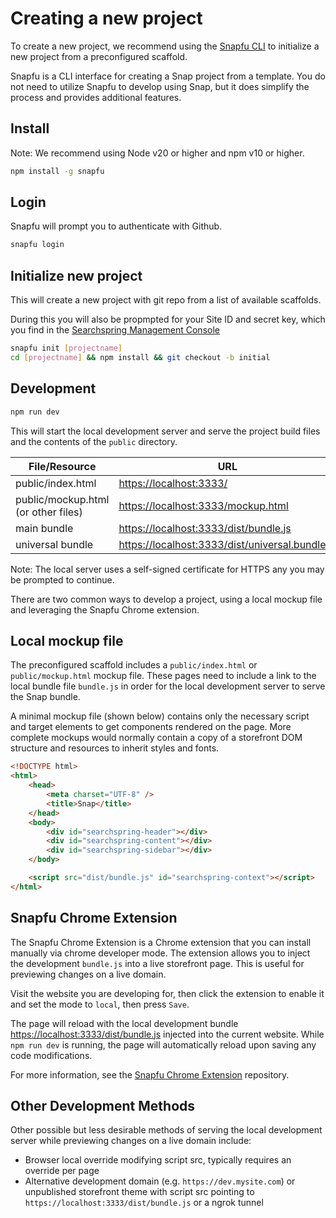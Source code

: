 # Creating a new project


To create a new project, we recommend using the [Snapfu CLI](https://www.npmjs.com/package/snapfu) to initialize a new project from a preconfigured scaffold. 

Snapfu is a CLI interface for creating a Snap project from a template. You do not need to utilize Snapfu to develop using Snap, but it does simplify the process and provides additional features. 

<!-- TODO: Add Snapfu docs, mention and link here -->

## Install

Note: We recommend using Node v20 or higher and npm v10 or higher.

```sh
npm install -g snapfu
```


## Login

Snapfu will prompt you to authenticate with Github.

```sh
snapfu login
```

## Initialize new project

This will create a new project with git repo from a list of available scaffolds. 

During this you will also be propmpted for your Site ID and secret key, which you find in the [Searchspring Management Console](https://manage.searchspring.net)

```sh
snapfu init [projectname]
cd [projectname] && npm install && git checkout -b initial
```


## Development

```sh
npm run dev
```

This will start the local development server and serve the project build files and the contents of the `public` directory.

| File/Resource                | URL                                                      |
|------------------------------|----------------------------------------------------------|
| public/index.html            | [https://localhost:3333/](https://localhost:3333/)       |
| public/mockup.html (or other files) | [https://localhost:3333/mockup.html](https://localhost:3333/mockup.html) |
| main bundle                  | [https://localhost:3333/dist/bundle.js](https://localhost:3333/dist/bundle.js) |
| universal bundle             | [https://localhost:3333/dist/universal.bundle.js](https://localhost:3333/dist/universal.bundle.js) |

Note: The local server uses a self-signed certificate for HTTPS any you may be prompted to continue.


There are two common ways to develop a project, using a local mockup file and leveraging the Snapfu Chrome extension.

## Local mockup file

The preconfigured scaffold includes a `public/index.html` or `public/mockup.html` mockup file. These pages need to include a link to the local bundle file `bundle.js` in order for the local development server to serve the Snap bundle.

A minimal mockup file (shown below) contains only the necessary script and target elements to get components rendered on the page. More complete mockups would normally contain a copy of a storefront DOM structure and resources to inherit styles and fonts.

```html
<!DOCTYPE html>
<html>
	<head>
		<meta charset="UTF-8" />
		<title>Snap</title>
	</head>
	<body>
		<div id="searchspring-header"></div>
		<div id="searchspring-content"></div>
		<div id="searchspring-sidebar"></div>
	</body>

	<script src="dist/bundle.js" id="searchspring-context"></script>
</html>
```


## Snapfu Chrome Extension

The Snapfu Chrome Extension is a Chrome extension that you can install manually via chrome developer mode. The extension allows you to inject the development `bundle.js` into a live storefront page. This is useful for previewing changes on a live domain.

Visit the website you are developing for, then click the extension to enable it and set the mode to `local`, then press `Save`.

The page will reload with the local development bundle [https://localhost:3333/dist/bundle.js](https://localhost:3333/dist/bundle.js) injected into the current website. While `npm run dev` is running, the page will automatically reload upon saving any code modifications.

For more information, see the [Snapfu Chrome Extension](https://github.com/searchspring/snapfu-extension) repository.



## Other Development Methods

Other possible but less desirable methods of serving the local development server while previewing changes on a live domain include:

- Browser local override modifying script src, typically requires an override per page
- Alternative development domain (e.g. `https://dev.mysite.com`) or unpublished storefront theme with script src pointing to `https://localhost:3333/dist/bundle.js` or a ngrok tunnel

